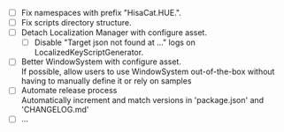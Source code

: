 - [ ] Fix namespaces with prefix "HisaCat.HUE.".
- [ ] Fix scripts directory structure.
- [ ] Detach Localization Manager with configure asset.
  - [ ] Disable "Target json not found at ..." logs on LocalizedKeyScriptGenerator.
- [ ] Better WindowSystem with configure asset.  
  If possible, allow users to use WindowSystem out-of-the-box without having to manually define it or rely on samples
- [ ] Automate release process  
  Automatically increment and match versions in 'package.json' and 'CHANGELOG.md'
- [ ] ...
